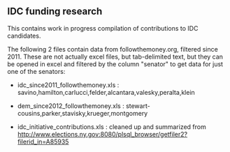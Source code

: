 ## IDC funding research

This contains work in progress compilation of contributions to IDC candidates.

The following 2 files contain data from followthemoney.org, filtered since 2011. These are not actually excel files, but tab-delimited text, but they can be opened in excel and filtered by the column "senator" to get data for just one of the senators:

- idc_since2011_followthemoney.xls : savino,hamilton,carlucci,felder,alcantara,valesky,peralta,klein

- dem_since2012_followthemoney.xls : stewart-cousins,parker,stavisky,krueger,montgomery

- idc_initiative_contributions.xls : cleaned up and summarized from http://www.elections.ny.gov:8080/plsql_browser/getfiler2?filerid_in=A85935
### 
